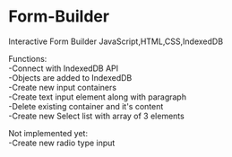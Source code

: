 # Form-Builder
Interactive Form Builder
JavaScript,HTML,CSS,IndexedDB

Functions:<br>
-Connect with IndexedDB API <br>
-Objects are added to IndexedDB<br>
-Create new input containers<br>
-Create text input element along with paragraph <br>
-Delete existing container and it's content<br>
-Create new Select list  with array of 3 elements <br>


Not implemented yet:<br>
-Create new radio type input
